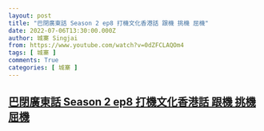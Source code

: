 ```yaml
---
layout: post
title: "巴閉廣東話 Season 2 ep8 打機文化香港話 跟機 挑機 屈機"
date: 2022-07-06T13:30:00.000Z
author: 城寨 Singjai
from: https://www.youtube.com/watch?v=0dZFCLAQOm4
tags: [ 城寨 ]
comments: True
categories: [ 城寨 ]
---
```

<!--1657114200000-->
[巴閉廣東話 Season 2 ep8 打機文化香港話 跟機 挑機 屈機](https://www.youtube.com/watch?v=0dZFCLAQOm4)
------

<div>

</div>
